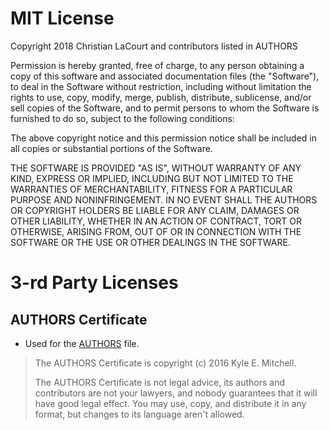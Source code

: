 # MIT License

Copyright 2018 Christian LaCourt and contributors listed in AUTHORS

Permission is hereby granted, free of charge, to any person obtaining a copy of this software and associated documentation files (the "Software"), to deal in the Software without restriction, including without limitation the rights to use, copy, modify, merge, publish, distribute, sublicense, and/or sell copies of the Software, and to permit persons to whom the Software is furnished to do so, subject to the following conditions:

The above copyright notice and this permission notice shall be included in all copies or substantial portions of the Software.

THE SOFTWARE IS PROVIDED "AS IS", WITHOUT WARRANTY OF ANY KIND, EXPRESS OR IMPLIED, INCLUDING BUT NOT LIMITED TO THE WARRANTIES OF MERCHANTABILITY, FITNESS FOR A PARTICULAR PURPOSE AND NONINFRINGEMENT. IN NO EVENT SHALL THE AUTHORS OR COPYRIGHT HOLDERS BE LIABLE FOR ANY CLAIM, DAMAGES OR OTHER LIABILITY, WHETHER IN AN ACTION OF CONTRACT, TORT OR OTHERWISE, ARISING FROM, OUT OF OR IN CONNECTION WITH THE SOFTWARE OR THE USE OR OTHER DEALINGS IN THE SOFTWARE.

# 3-rd Party Licenses

## AUTHORS Certificate

- Used for the [AUTHORS](AUTHORS) file.

> The AUTHORS Certificate is copyright (c) 2016 Kyle E. Mitchell.
>
> The AUTHORS Certificate is not legal advice, its authors and contributors are not your lawyers, and nobody guarantees that it will have good legal effect. You may use, copy, and distribute it in any format, but changes to its language aren't allowed.
